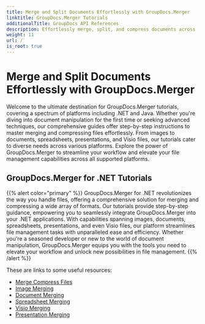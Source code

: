 ```yaml
---
title: Merge and Split Documents Effortlessly with GroupDocs.Merger
linktitle: GroupDocs.Merger Tutorials
additionalTitle: GroupDocs API References
description: Effortlessly merge, split, and compress documents across .NET and Java platforms with our expert tutorials on GroupDocs.Merger. Unlock seamless file management!
weight: 11
url: /
is_root: true
---
```


# Merge and Split Documents Effortlessly with GroupDocs.Merger


Welcome to the ultimate destination for GroupDocs.Merger tutorials, covering a spectrum of platforms including .NET and Java. Whether you're diving into document manipulation for the first time or seeking advanced techniques, our comprehensive guides offer step-by-step instructions to master merging and compressing files effortlessly. From images to documents, spreadsheets, presentations, and Visio files, our tutorials cater to diverse needs across various platforms. Explore the power of GroupDocs.Merger to streamline your workflow and elevate your file management capabilities across all supported platforms.

## GroupDocs.Merger for .NET Tutorials
{{% alert color="primary" %}}
GroupDocs.Merger for .NET revolutionizes the way you handle files, offering a comprehensive solution for merging and compressing a wide array of formats. Our tutorials provide step-by-step guidance, empowering you to seamlessly integrate GroupDocs.Merger into your .NET applications. With capabilities spanning images, documents, spreadsheets, presentations, and even Visio files, our platform streamlines file management tasks with unparalleled ease and efficiency. Whether you're a seasoned developer or new to the world of document manipulation, GroupDocs.Merger equips you with the tools you need to elevate your workflow and unlock new possibilities in file management.
{{% /alert %}}

These are links to some useful resources:
 
- [Merge Compress Files](./net/merge-compress-files/)
- [Image Merging](./net/image-merging/)
- [Document Merging](./net/document-merging/)
- [Spreadsheet Merging](./net/spreadsheet-merging/)
- [Visio Merging](./net/visio-merging/)
- [Presentation Merging](./net/presentation-merging/)





